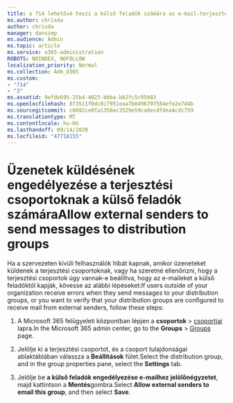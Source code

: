 ```yaml
---
title: a 714 lehetővé teszi a külső feladók számára az e-mail-terjesztési listákat
ms.author: chrisda
author: chrisda
manager: dansimp
ms.audience: Admin
ms.topic: article
ms.service: o365-administration
ROBOTS: NOINDEX, NOFOLLOW
localization_priority: Normal
ms.collection: Adm_O365
ms.custom:
- "714"
- "3"
ms.assetid: 9efde695-25b4-4023-bbba-bb2fc5c95b83
ms.openlocfilehash: 8f3511f0dc8c7951eaa7b0496797584efe2e7d4b
ms.sourcegitcommit: c6692ce0fa1358ec3529e59ca0ecdfdea4cdc759
ms.translationtype: MT
ms.contentlocale: hu-HU
ms.lasthandoff: 09/14/2020
ms.locfileid: "47718155"
---
```

# <a name="allow-external-senders-to-send-messages-to-distribution-groups"></a><span data-ttu-id="02978-102">Üzenetek küldésének engedélyezése a terjesztési csoportoknak a külső feladók számára</span><span class="sxs-lookup"><span data-stu-id="02978-102">Allow external senders to send messages to distribution groups</span></span>

<span data-ttu-id="02978-103">Ha a szervezeten kívüli felhasználók hibát kapnak, amikor üzeneteket küldenek a terjesztési csoportoknak, vagy ha szeretné ellenőrizni, hogy a terjesztési csoportok úgy vannak-e beállítva, hogy az e-maileket a külső feladóktól kapják, kövesse az alábbi lépéseket:</span><span class="sxs-lookup"><span data-stu-id="02978-103">If users outside of your organization receive errors when they send messages to your distribution groups, or you want to verify that your distribution groups are configured to receive mail from external senders, follow these steps:</span></span>

1. <span data-ttu-id="02978-104">A Microsoft 365 felügyeleti központban lépjen a **csoportok**  >  [csoportjai](https://portal.office.com/adminportal/home#/groups) lapra.</span><span class="sxs-lookup"><span data-stu-id="02978-104">In the Microsoft 365 admin center, go to the **Groups** > [Groups](https://portal.office.com/adminportal/home#/groups) page.</span></span>  

2. <span data-ttu-id="02978-105">Jelölje ki a terjesztési csoportot, és a csoport tulajdonságai ablaktáblában válassza a **Beállítások** fület.</span><span class="sxs-lookup"><span data-stu-id="02978-105">Select the distribution group, and in the group properties pane, select the **Settings** tab.</span></span>

3. <span data-ttu-id="02978-106">Jelölje be **a külső feladók engedélyezése e-mailhez jelölőnégyzetet**, majd kattintson a **Mentés**gombra.</span><span class="sxs-lookup"><span data-stu-id="02978-106">Select **Allow external senders to email this group**, and then select **Save**.</span></span>
